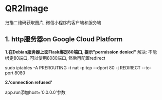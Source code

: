 # QR2Image
扫描二维码获取图片, 微信小程序的客户端和服务端

## 1. http服务器on Google Cloud Platform

**1.在Debian服务器上面Flask绑定80端口, 提示"permission denied"**
解决: 不能绑定80端口, 可以使用8080端口, 然后再配置redirect

sudo iptables -A PREROUTING -t nat -p tcp --dport 80 -j REDIRECT --to-port 8080

**2.'connection refused'**

app.run添加host='0.0.0.0'参数





